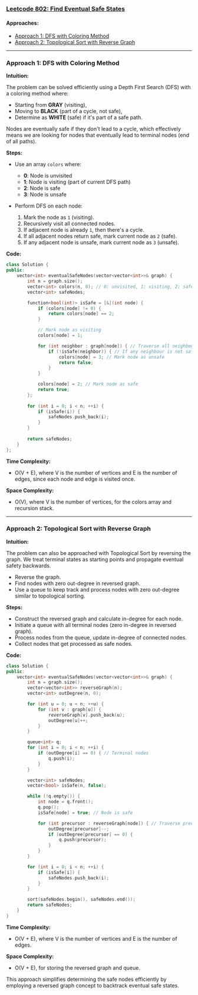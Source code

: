 ### [Leetcode 802: Find Eventual Safe States](https://leetcode.com/problems/find-eventual-safe-states/)

#### Approaches:
- [Approach 1: DFS with Coloring Method](#approach-1-dfs-with-coloring-method)
- [Approach 2: Topological Sort with Reverse Graph](#approach-2-topological-sort-with-reverse-graph)

---

### Approach 1: DFS with Coloring Method

**Intuition:**

The problem can be solved efficiently using a Depth First Search (DFS) with a coloring method where:

- Starting from **GRAY** (visiting), 
- Moving to **BLACK** (part of a cycle, not safe),
- Determine as **WHITE** (safe) if it's part of a safe path.

Nodes are eventually safe if they don't lead to a cycle, which effectively means we are looking for nodes that eventually lead to terminal nodes (end of all paths).

**Steps:**

- Use an array `colors` where:
  - **0**: Node is unvisited
  - **1**: Node is visiting (part of current DFS path)
  - **2**: Node is safe
  - **3**: Node is unsafe
  
- Perform DFS on each node:
  1. Mark the node as `1` (visiting).
  2. Recursively visit all connected nodes.
  3. If adjacent node is already `1`, then there's a cycle.
  4. If all adjacent nodes return safe, mark current node as `2` (safe).
  5. If any adjacent node is unsafe, mark current node as `3` (unsafe).

**Code:**

```cpp
class Solution {
public:
    vector<int> eventualSafeNodes(vector<vector<int>>& graph) {
        int n = graph.size();
        vector<int> colors(n, 0); // 0: unvisited, 1: visiting, 2: safe, 3: unsafe
        vector<int> safeNodes;

        function<bool(int)> isSafe = [&](int node) {
            if (colors[node] != 0) {
                return colors[node] == 2;
            }

            // Mark node as visiting
            colors[node] = 1;

            for (int neighbor : graph[node]) { // Traverse all neighbours
                if (!isSafe(neighbor)) { // If any neighbour is not safe
                    colors[node] = 3; // Mark node as unsafe
                    return false;
                }
            }

            colors[node] = 2; // Mark node as safe
            return true;
        };
        
        for (int i = 0; i < n; ++i) {
            if (isSafe(i)) {
                safeNodes.push_back(i);
            }
        }
        
        return safeNodes;
    }
};
```

**Time Complexity:**

- O(V + E), where V is the number of vertices and E is the number of edges, since each node and edge is visited once.

**Space Complexity:**

- O(V), where V is the number of vertices, for the colors array and recursion stack.

---

### Approach 2: Topological Sort with Reverse Graph

**Intuition:**

The problem can also be approached with Topological Sort by reversing the graph. We treat terminal states as starting points and propagate eventual safety backwards.

- Reverse the graph.
- Find nodes with zero out-degree in reversed graph.
- Use a queue to keep track and process nodes with zero out-degree similar to topological sorting.

**Steps:**

- Construct the reversed graph and calculate in-degree for each node.
- Initiate a queue with all terminal nodes (zero in-degree in reversed graph).
- Process nodes from the queue, update in-degree of connected nodes.
- Collect nodes that get processed as safe nodes.

**Code:**

```cpp
class Solution {
public:
    vector<int> eventualSafeNodes(vector<vector<int>>& graph) {
        int n = graph.size();
        vector<vector<int>> reverseGraph(n);
        vector<int> outDegree(n, 0);

        for (int u = 0; u < n; ++u) {
            for (int v : graph[u]) {
                reverseGraph[v].push_back(u);
                outDegree[u]++;
            }
        }

        queue<int> q;
        for (int i = 0; i < n; ++i) {
            if (outDegree[i] == 0) { // Terminal nodes
                q.push(i);
            }
        }

        vector<int> safeNodes;
        vector<bool> isSafe(n, false);

        while (!q.empty()) {
            int node = q.front();
            q.pop();
            isSafe[node] = true; // Node is safe

            for (int precursor : reverseGraph[node]) { // Traverse predecessors
                outDegree[precursor]--;
                if (outDegree[precursor] == 0) {
                    q.push(precursor);
                }
            }
        }

        for (int i = 0; i < n; ++i) {
            if (isSafe[i]) {
                safeNodes.push_back(i);
            }
        }

        sort(safeNodes.begin(), safeNodes.end());
        return safeNodes;
    }
}
```

**Time Complexity:**

- O(V + E), where V is the number of vertices and E is the number of edges.

**Space Complexity:**

- O(V + E), for storing the reversed graph and queue.

This approach simplifies determining the safe nodes efficiently by employing a reversed graph concept to backtrack eventual safe states.

